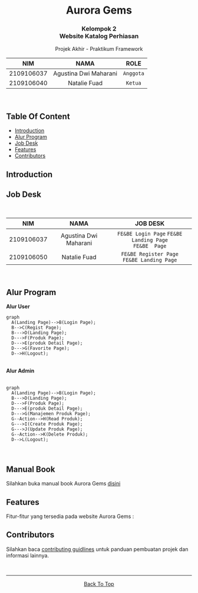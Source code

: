 <!-- inspiring README PROJECTS -->

<!-- https://github.com/ma-shamshiri/Spam-Detector/blob/master/README.md -->
<!-- https://github.com/aregtech/areg-sdk/blob/master/README.md -->


<a name="top"></a>

<div align="center">
<!-- Logo Aplikasi -->
<!-- <img src="https://github.com/Natalieefd/Aurora-Gems/blob/main/public/assets/logo_aurora_gems.png" width="30%"> -->
<!-- ![logo](https://github.com/Natalieefd/Aurora-Gems/blob/main/public/assets/logo_aurora_gems.png) -->

# Aurora Gems
### Kelompok 2<br>Website Katalog Perhiasan
<p>Projek Akhir - Praktikum Framework</p>


| NIM | NAMA | ROLE |
|------------|:----------------------:|:---------:|
| 2109106037 | Agustina Dwi Maharani | `Anggota` |
| 2109106040 | Natalie Fuad | `Ketua` |
<br>
</div>


## Table Of Content
 - [Introduction](#introduction)
 - [Alur Program](#alur-program)
 - [Job Desk](#job-desk)
 - [Features](#features)
 - [Contributors](#contributors)


## Introduction
<!-- tentang aplikasi -->



## Job Desk
<br>
<div align=center>

| NIM | NAMA | JOB DESK |
|-----|:--------------------:|:--------: |
| 2109106037 | Agustina Dwi Maharani |`FE&BE Login Page` `FE&BE Landing Page`<br>`FE&BE  Page`|
| 2109106050 | Natalie Fuad |`FE&BE Register Page`<br>`FE&BE Landing Page`|

</div>
<br>

## Alur Program
<strong>Alur User</strong>

```mermaid
graph
  A(Landing Page)-->B(Login Page);
  B-->C(Regist Page);
  B--->D(Landing Page);
  D--->F(Produk Page);
  D--->E(produk Detail Page);
  D--->G(Favorite Page);
  D-->H(Logout);
```

<br>
<strong>Alur Admin<br><br></strong>


```mermaid
graph
  A(Landing Page)-->B(Login Page);
  B--->D(Landing Page);
  D--->F(Produk Page);
  D--->E(produk Detail Page);
  D--->G(Manajemen Produk Page);
  G--Action-->H(Read Produk);
  G--->I(Create Produk Page);
  G--->J(Update Produk Page);
  G--Action-->K(Delete Produk);
  D-->L(Logout);
```

<br>

## Manual Book
Silahkan buka manual book Aurora Gems [disini](MANUALBOOK.md)

## Features
Fitur-fitur yang tersedia pada website Aurora Gems :
<!--
+ 
+ 
+ 
-->

## Contributors
Silahkan baca [contributing guidlines](CONTRIBUTING.md) untuk panduan pembuatan projek dan informasi lainnya.


<br>
<div align="center">
<hr>
  
[Back To Top](top)
</div>
